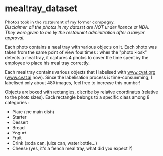 # mealtray_dataset
Photos took in the restaurant of my former compagny.\
*Disclaimer: all the photos in my dataset are NOT under licence or NDA. They were given to me by the restaurant adminitration after a lawyer approval.*


Each photo contains a meal tray with various objects on it. Each photo was taken from the same point of view four times : when the "photo kiosk" detects a meal tray, it captures 4 photos to cover the time spent by the employee to place his meal tray correctly.

Each meal tray contains various objects that I labelised with www.cvat.org (www.cvat.ai now). Since the labelisation process is time-consumming, I labelised only about 480 images, feel free to increase this number!

Objects are boxed with rectangles, discribe by relative coordinates (relative to the photo sizes). Each rectangle belongs to a specific class among 8 categories : 
* Plate (the main dish)
* Starter
* Dessert
* Bread
* Yogurt
* Fruit
* Drink (soda can, juice can, water bottle...)
* Cheese (yes, it's a french meal tray, what did you expect ?)

